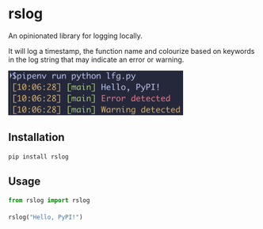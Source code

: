 # rslog

An opinionated library for logging locally.  

It will log a timestamp, the function name and colourize based on keywords in the log string that may indicate an error or warning.

<img src="misc/ss.png" alt="Screenshot" width="70%">

## Installation

```bash
pip install rslog
```

## Usage

```python
from rslog import rslog

rslog("Hello, PyPI!")
```

